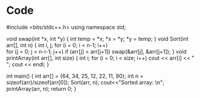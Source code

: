 # Code
#include <bits/stdc++.h>
using namespace std;
 
void swap(int *x, int *y) 
{ 
    int temp = *x; 
    *x = *y; 
    *y = temp; 
} 
void Sort(int arr[], int n) 
{ 
    int i, j; 
    for (i = 0; i < n-1; i++)     
    for (j = 0; j < n-i-1; j++) 
        if (arr[j] > arr[j+1]) 
            swap(&arr[j], &arr[j+1]); 
} 
void printArray(int arr[], int size) 
{ 
    int i; 
    for (i = 0; i < size; i++) 
        cout << arr[i] << " "; 
    cout << endl; 
} 
 
int main() 
{ 
    int arr[] = {64, 34, 25, 12, 22, 11, 90}; 
    int n = sizeof(arr)/sizeof(arr[0]); 
    Sort(arr, n); 
    cout<<"Sorted array: \n"; 
    printArray(arr, n); 
    return 0; 
} 
 
